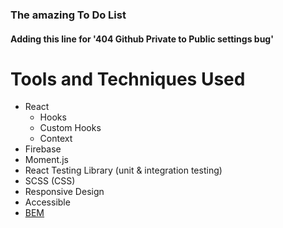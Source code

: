 ### The amazing To Do List
#### Adding this line for '404 Github Private to Public settings bug'

# Tools and Techniques Used
- React
    * Hooks 
    * Custom Hooks
    * Context
- Firebase
- Moment.js
- React Testing Library (unit & integration testing)
- SCSS (CSS)
- Responsive Design
- Accessible
- [BEM](http://getbem.com/introduction/)